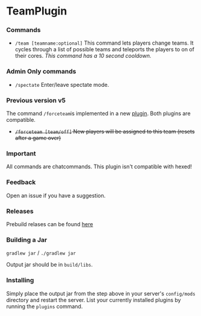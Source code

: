 # TeamPlugin
### Commands
* `/team [teamname:optional]` This command lets players change teams. It cycles through a list of possible teams and teleports the players to on of their cores. *This command has a 10 second cooldown.*

### Admin Only commands
* `/spectate` Enter/leave spectate mode.

### Previous version v5
The command `/forceteam`is implemented in a new [plugin](https://github.com/J-VdS/ForceTeamPlugin). Both plugins are compatible. <br/>
* ~~`/forceteam [team/off]` New players will be assigned to this team (resets after a game over)~~ 


### Important
All commands are chatcommands.
This plugin isn't compatible with hexed!

### Feedback
Open an issue if you have a suggestion.

### Releases
Prebuild relases can be found [here](https://github.com/J-VdS/TeamPlugin/releases)

### Building a Jar 

`gradlew jar` / `./gradlew jar`

Output jar should be in `build/libs`.


### Installing

Simply place the output jar from the step above in your server's `config/mods` directory and restart the server.
List your currently installed plugins by running the `plugins` command.
